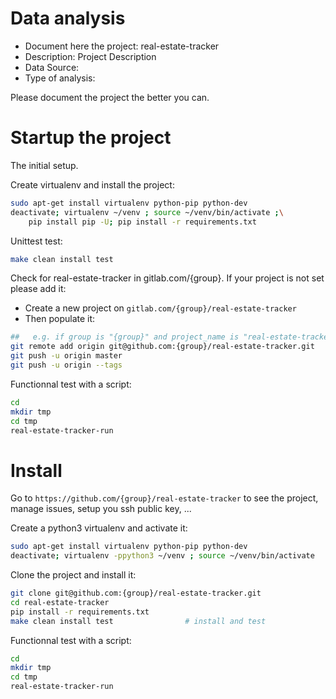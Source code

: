 # Data analysis
- Document here the project: real-estate-tracker
- Description: Project Description
- Data Source:
- Type of analysis:

Please document the project the better you can.

# Startup the project

The initial setup.

Create virtualenv and install the project:
```bash
sudo apt-get install virtualenv python-pip python-dev
deactivate; virtualenv ~/venv ; source ~/venv/bin/activate ;\
    pip install pip -U; pip install -r requirements.txt
```

Unittest test:
```bash
make clean install test
```

Check for real-estate-tracker in gitlab.com/{group}.
If your project is not set please add it:

- Create a new project on `gitlab.com/{group}/real-estate-tracker`
- Then populate it:

```bash
##   e.g. if group is "{group}" and project_name is "real-estate-tracker"
git remote add origin git@github.com:{group}/real-estate-tracker.git
git push -u origin master
git push -u origin --tags
```

Functionnal test with a script:

```bash
cd
mkdir tmp
cd tmp
real-estate-tracker-run
```

# Install

Go to `https://github.com/{group}/real-estate-tracker` to see the project, manage issues,
setup you ssh public key, ...

Create a python3 virtualenv and activate it:

```bash
sudo apt-get install virtualenv python-pip python-dev
deactivate; virtualenv -ppython3 ~/venv ; source ~/venv/bin/activate
```

Clone the project and install it:

```bash
git clone git@github.com:{group}/real-estate-tracker.git
cd real-estate-tracker
pip install -r requirements.txt
make clean install test                # install and test
```
Functionnal test with a script:

```bash
cd
mkdir tmp
cd tmp
real-estate-tracker-run
```
